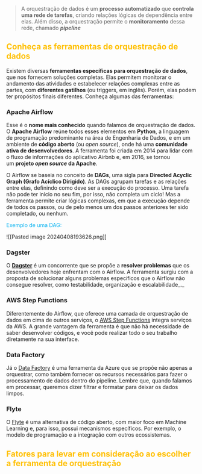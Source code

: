 
> A orquestração de dados é um **processo automatizado** que **controla uma rede de tarefas**, criando relações lógicas de dependência entre elas. Além disso, a orquestração permite o **monitoramento** dessa rede, chamado _**pipeline**_

## <span style="color:#ffc000">Conheça as ferramentas de orquestração de dados</span> 

Existem diversas **ferramentas específicas para orquestração de dados**, que nos fornecem soluções completas. Elas permitem monitorar o andamento das atividades e estabelecer relações complexas entre as partes, com **diferentes gatilhos** (ou triggers, em inglês). Porém, elas podem ter propósitos finais diferentes. Conheça algumas das ferramentas:

### Apache Airflow

Esse é o **nome mais conhecido** quando falamos de orquestração de dados. O **Apache Airflow** reúne todos esses elementos em **Python**, a linguagem de programação predominante na área de Engenharia de Dados, e em um ambiente de **código aberto** (ou _open source_), onde há uma **comunidade ativa de desenvolvedores**. A ferramenta foi criada em 2014 para lidar com o fluxo de informações do aplicativo Airbnb e, em 2016, se tornou um **projeto _open source_ da Apache**.

O Airflow se baseia no conceito de **DAGs**, uma sigla para **Directed Acyclic Graph (Grafo Acíclico Dirigido)**. As DAGs agrupam tarefas e as relações entre elas, definindo como deve ser a execução do processo. Uma tarefa não pode ter início no seu fim, por isso, não completa um ciclo! Mas a ferramenta permite criar lógicas complexas, em que a execução depende de todos os passos, ou de pelo menos um dos passos anteriores ter sido completado, ou nenhum.

<span style="color:#00b0f0">Exemplo de uma DAG:</span> 

![[Pasted image 20240408193626.png]]

### Dagster

O **[Dagster](https://dagster.io/)** é um concorrente que se propõe a **resolver problemas** que os desenvolvedores hoje enfrentam com o Airflow. A ferramenta surgiu com a proposta de solucionar alguns problemas específicos que o Airflow não consegue resolver, como testabilidade, organização e escalabilidade_._

### AWS Step Functions

Diferentemente do Airflow, que oferece uma camada de orquestração de dados em cima de outros serviços, o [AWS Step Functions](https://aws.amazon.com/pt/step-functions/) integra serviços da AWS. A grande vantagem da ferramenta é que não há necessidade de saber desenvolver códigos, e você pode realizar todo o seu trabalho diretamente na sua interface.

### Data Factory

Já o [Data Factory](https://azure.microsoft.com/pt-br/products/data-factory) é uma ferramenta da Azure que se propõe não apenas a orquestrar, como também fornecer os recursos necessários para fazer o processamento de dados dentro do pipeline. Lembre que, quando falamos em processar, queremos dizer filtrar e formatar para deixar os dados limpos.

### Flyte

O [Flyte](https://flyte.org/) é uma alternativa de código aberto, com maior foco em Machine Learning e, para isso, possui mecanismos específicos. Por exemplo, o modelo de programação e a integração com outros ecossistemas.

## <span style="color:#ffc000">Fatores para levar em consideração ao escolher a ferramenta de orquestração</span>